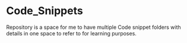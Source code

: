 # Code_Snippets
Repository is a space for me to have multiple Code snippet folders with details in one space to refer to for learning purposes.
